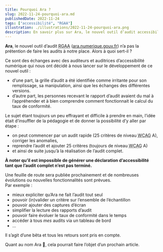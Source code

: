 ```yaml
---
title: Pourquoi Ara ?
slug: 2022-11-24-pourquoi-ara.md
publishedDate: 2022-11-24
tags: ["accessibilité", "RGAA"]
illustration: ./illustrations/2022-11-24-pourquoi-ara.png
description: En savoir plus sur Ara, le nouvel outil d’audit accessibilité de Designgouv
---
```


<p class="fr-text--lead"><strong>Ara</strong>, le nouvel outil d’audit <abbr title="Référentiel général d’amélioration de l’accessibilité">RGAA</abbr> (<a href="https://ara.numerique.gouv.fr" title="ara.numerique.gouv.fr - nouvelle fenêtre" target="_blank" rel="nopenner noreferrer">ara.numerique.gouv.fr</a>) n’a pas la prétention de faire les audits à notre place. Alors à quoi sert-il ?</p>

<p class="fr-mb-0 fr-mt-4w">Ce sont des échanges avec des auditeurs et auditrices d’accessibilité numérique qui nous ont décidé à nous lancer sur le développement de ce nouvel outil :</p>

- d’une part, la grille d’audit a été identifiée comme irritante pour son remplissage, sa manipulation, ainsi que les échanges des différentes versions.
- d’autre part, les personnes recevant le rapport d’audit avaient du mal à l’appréhender et à bien comprendre comment fonctionnait le calcul du taux de conformité.

<p class="fr-mb-0 fr-mt-4w">Le sujet étant toujours un peu effrayant et difficile à prendre en main, l’idée était d’insuffler de la pédagogie et de donner la possibilité d’y aller par étape :</p>

- on peut commencer par un audit rapide (25 critères de niveau <abbr title="Web content accessibility guidelines" lang="en">WCAG</abbr> A), corriger les anomalies,
- reprendre l’audit et ajouter 25 critères (toujours de niveau <abbr title="Web content accessibility guidelines" lang="en">WCAG</abbr> A)
- et ainsi de suite jusqu’à la réalisation de l’audit complet.

**À noter qu’il est impossible de générer une déclaration d’accessibilité tant que l’audit complet n’est pas terminé.**

<p class="fr-mb-0 fr-mt-4w">Une feuille de route sera publiée prochainement et de nombreuses évolutions ou nouvelles fonctionnalités sont prévues.<br>
Par exemple :</p>

- mieux expliciter qu’Ara ne fait l’audit tout seul
- pouvoir (in)valider un critère sur l’ensemble de l’échantillon
- pouvoir ajouter des captures d’écran
- simplifier la lecture des rapports d’audit
- pouvoir faire évoluer le taux de conformité dans le temps
- accéder à tous *mes* audits via un tableau de bord
- …


Il s’agit d’une bêta et tous les retours sont pris en compte.

Quant au nom Ara <span aria-hidden="true">🦜</span>, cela pourrait faire l’objet d’un prochain article.
